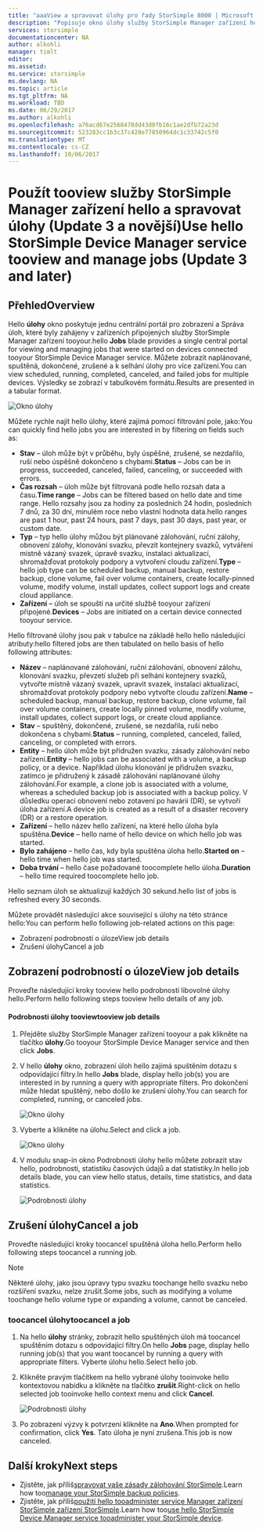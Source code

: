 ```yaml
---
title: "aaaView a spravovat úlohy pro řady StorSimple 8000 | Microsoft Docs"
description: "Popisuje okno úlohy služby StorSimple Manager zařízení hello a jak toouse ho tootrack poslední, aktuální a naplánované úlohy zálohování."
services: storsimple
documentationcenter: NA
author: alkohli
manager: timlt
editor: 
ms.assetid: 
ms.service: storsimple
ms.devlang: NA
ms.topic: article
ms.tgt_pltfrm: NA
ms.workload: TBD
ms.date: 06/29/2017
ms.author: alkohli
ms.openlocfilehash: a76acd67e2568478dd43d0fb16c1ae2dfb72a23d
ms.sourcegitcommit: 523283cc1b3c37c428e77850964dc1c33742c5f0
ms.translationtype: MT
ms.contentlocale: cs-CZ
ms.lasthandoff: 10/06/2017
---
```

# <a name="use-hello-storsimple-device-manager-service-tooview-and-manage-jobs-update-3-and-later"></a><span data-ttu-id="a1fbe-103">Použít tooview služby StorSimple Manager zařízení hello a spravovat úlohy (Update 3 a novější)</span><span class="sxs-lookup"><span data-stu-id="a1fbe-103">Use hello StorSimple Device Manager service tooview and manage jobs (Update 3 and later)</span></span>

## <a name="overview"></a><span data-ttu-id="a1fbe-104">Přehled</span><span class="sxs-lookup"><span data-stu-id="a1fbe-104">Overview</span></span>
<span data-ttu-id="a1fbe-105">Hello **úlohy** okno poskytuje jednu centrální portál pro zobrazení a Správa úloh, které byly zahájeny v zařízeních připojených služby StorSimple Manager zařízení tooyour.</span><span class="sxs-lookup"><span data-stu-id="a1fbe-105">hello **Jobs** blade provides a single central portal for viewing and managing jobs that were started on devices connected tooyour StorSimple Device Manager service.</span></span> <span data-ttu-id="a1fbe-106">Můžete zobrazit naplánované, spuštěná, dokončené, zrušené a k selhání úlohy pro více zařízení.</span><span class="sxs-lookup"><span data-stu-id="a1fbe-106">You can view scheduled, running, completed, canceled, and failed jobs for multiple devices.</span></span> <span data-ttu-id="a1fbe-107">Výsledky se zobrazí v tabulkovém formátu.</span><span class="sxs-lookup"><span data-stu-id="a1fbe-107">Results are presented in a tabular format.</span></span>

![Okno úlohy](./media/storsimple-8000-manage-jobs-u2/jobs1.png)

<span data-ttu-id="a1fbe-109">Můžete rychle najít hello úlohy, které zajímá pomocí filtrování pole, jako:</span><span class="sxs-lookup"><span data-stu-id="a1fbe-109">You can quickly find hello jobs you are interested in by filtering on fields such as:</span></span>

* <span data-ttu-id="a1fbe-110">**Stav** – úloh může být v průběhu, byly úspěšné, zrušené, se nezdařilo, ruší nebo úspěšně dokončeno s chybami.</span><span class="sxs-lookup"><span data-stu-id="a1fbe-110">**Status** – Jobs can be in progress, succeeded, canceled, failed, canceling, or succeeded with errors.</span></span>
* <span data-ttu-id="a1fbe-111">**Čas rozsah** – úloh může být filtrovaná podle hello rozsah data a času.</span><span class="sxs-lookup"><span data-stu-id="a1fbe-111">**Time range** – Jobs can be filtered based on hello date and time range.</span></span> <span data-ttu-id="a1fbe-112">Hello rozsahy jsou za hodiny za posledních 24 hodin, posledních 7 dnů, za 30 dní, minulém roce nebo vlastní hodnota data.</span><span class="sxs-lookup"><span data-stu-id="a1fbe-112">hello ranges are past 1 hour, past 24 hours, past 7 days, past 30 days, past year, or custom date.</span></span>
* <span data-ttu-id="a1fbe-113">**Typ** – typ hello úlohy můžou být plánované zálohování, ruční zálohy, obnovení zálohy, klonování svazku, převzít kontejnery svazků, vytváření místně vázaný svazek, úpravě svazku, instalaci aktualizací, shromažďovat protokoly podpory a vytvoření cloudu zařízení.</span><span class="sxs-lookup"><span data-stu-id="a1fbe-113">**Type** – hello job type can be scheduled backup, manual backup, restore backup, clone volume, fail over volume containers, create locally-pinned volume, modify volume, install updates, collect support logs and create cloud appliance.</span></span>
* <span data-ttu-id="a1fbe-114">**Zařízení** – úloh se spouští na určité službě tooyour zařízení připojené.</span><span class="sxs-lookup"><span data-stu-id="a1fbe-114">**Devices** – Jobs are initiated on a certain device connected tooyour service.</span></span>
  
<span data-ttu-id="a1fbe-115">Hello filtrované úlohy jsou pak v tabulce na základě hello hello následující atributy:</span><span class="sxs-lookup"><span data-stu-id="a1fbe-115">hello filtered jobs are then tabulated on hello basis of hello following attributes:</span></span>
  
* <span data-ttu-id="a1fbe-116">**Název** – naplánované zálohování, ruční zálohování, obnovení zálohu, klonování svazku, převzetí služeb při selhání kontejnery svazků, vytvořte místně vázaný svazek, upravit svazek, instalaci aktualizací, shromažďovat protokoly podpory nebo vytvořte cloudu zařízení.</span><span class="sxs-lookup"><span data-stu-id="a1fbe-116">**Name** – scheduled backup, manual backup, restore backup, clone volume, fail over volume containers, create locally pinned volume, modify volume, install updates, collect support logs, or create cloud appliance.</span></span>
* <span data-ttu-id="a1fbe-117">**Stav** – spuštěný, dokončené, zrušené, se nezdařila, ruší nebo dokončena s chybami.</span><span class="sxs-lookup"><span data-stu-id="a1fbe-117">**Status** – running, completed, canceled, failed, canceling, or completed with errors.</span></span>
* <span data-ttu-id="a1fbe-118">**Entity** – hello úloh může být přidružen svazku, zásady zálohování nebo zařízení.</span><span class="sxs-lookup"><span data-stu-id="a1fbe-118">**Entity** – hello jobs can be associated with a volume, a backup policy, or a device.</span></span> <span data-ttu-id="a1fbe-119">Například úlohu klonování je přidružen svazku, zatímco je přidružený k zásadě zálohování naplánované úlohy zálohování.</span><span class="sxs-lookup"><span data-stu-id="a1fbe-119">For example, a clone job is associated with a volume, whereas a scheduled backup job is associated with a backup policy.</span></span> <span data-ttu-id="a1fbe-120">V důsledku operaci obnovení nebo zotavení po havárii (DR), se vytvoří úloha zařízení.</span><span class="sxs-lookup"><span data-stu-id="a1fbe-120">A device job is created as a result of a disaster recovery (DR) or a restore operation.</span></span>
* <span data-ttu-id="a1fbe-121">**Zařízení** – hello název hello zařízení, na které hello úloha byla spuštěna.</span><span class="sxs-lookup"><span data-stu-id="a1fbe-121">**Device** – hello name of hello device on which hello job was started.</span></span>
* <span data-ttu-id="a1fbe-122">**Bylo zahájeno** – hello čas, kdy byla spuštěna úloha hello.</span><span class="sxs-lookup"><span data-stu-id="a1fbe-122">**Started on** – hello time when hello job was started.</span></span>
* <span data-ttu-id="a1fbe-123">**Doba trvání** – hello čase požadované toocomplete hello úloha.</span><span class="sxs-lookup"><span data-stu-id="a1fbe-123">**Duration** – hello time required toocomplete hello job.</span></span>

<span data-ttu-id="a1fbe-124">Hello seznam úloh se aktualizují každých 30 sekund.</span><span class="sxs-lookup"><span data-stu-id="a1fbe-124">hello list of jobs is refreshed every 30 seconds.</span></span>

<span data-ttu-id="a1fbe-125">Můžete provádět následující akce související s úlohy na této stránce hello:</span><span class="sxs-lookup"><span data-stu-id="a1fbe-125">You can perform hello following job-related actions on this page:</span></span>

* <span data-ttu-id="a1fbe-126">Zobrazení podrobností o úloze</span><span class="sxs-lookup"><span data-stu-id="a1fbe-126">View job details</span></span>
* <span data-ttu-id="a1fbe-127">Zrušení úlohy</span><span class="sxs-lookup"><span data-stu-id="a1fbe-127">Cancel a job</span></span>

## <a name="view-job-details"></a><span data-ttu-id="a1fbe-128">Zobrazení podrobností o úloze</span><span class="sxs-lookup"><span data-stu-id="a1fbe-128">View job details</span></span>
<span data-ttu-id="a1fbe-129">Proveďte následující kroky tooview hello podrobnosti libovolné úlohy hello.</span><span class="sxs-lookup"><span data-stu-id="a1fbe-129">Perform hello following steps tooview hello details of any job.</span></span>

#### <a name="tooview-job-details"></a><span data-ttu-id="a1fbe-130">Podrobnosti úlohy tooview</span><span class="sxs-lookup"><span data-stu-id="a1fbe-130">tooview job details</span></span>
1. <span data-ttu-id="a1fbe-131">Přejděte služby StorSimple Manager zařízení tooyour a pak klikněte na tlačítko **úlohy**.</span><span class="sxs-lookup"><span data-stu-id="a1fbe-131">Go tooyour StorSimple Device Manager service and then click **Jobs**.</span></span>

2. <span data-ttu-id="a1fbe-132">V hello **úlohy** okno, zobrazení úloh hello zajímá spuštěním dotazu s odpovídající filtry.</span><span class="sxs-lookup"><span data-stu-id="a1fbe-132">In hello **Jobs** blade, display hello job(s) you are interested in by running a query with appropriate filters.</span></span> <span data-ttu-id="a1fbe-133">Pro dokončení může hledat spuštěný, nebo došlo ke zrušení úlohy.</span><span class="sxs-lookup"><span data-stu-id="a1fbe-133">You can search for completed, running, or canceled jobs.</span></span>

    ![Okno úlohy](./media/storsimple-8000-manage-jobs-u2/jobs1.png)

2. <span data-ttu-id="a1fbe-135">Vyberte a klikněte na úlohu.</span><span class="sxs-lookup"><span data-stu-id="a1fbe-135">Select and click a job.</span></span>

    ![Okno úlohy](./media/storsimple-8000-manage-jobs-u2/jobs3.png)

3. <span data-ttu-id="a1fbe-137">V modulu snap-in okno Podrobnosti úlohy hello můžete zobrazit stav hello, podrobnosti, statistiku časových údajů a dat statistiky.</span><span class="sxs-lookup"><span data-stu-id="a1fbe-137">In hello job details blade, you can view hello status, details, time statistics, and data statistics.</span></span>
   
    ![Podrobnosti úlohy](./media/storsimple-8000-manage-jobs-u2/jobs4.png)

## <a name="cancel-a-job"></a><span data-ttu-id="a1fbe-139">Zrušení úlohy</span><span class="sxs-lookup"><span data-stu-id="a1fbe-139">Cancel a job</span></span>
<span data-ttu-id="a1fbe-140">Proveďte následující kroky toocancel spuštěná úloha hello.</span><span class="sxs-lookup"><span data-stu-id="a1fbe-140">Perform hello following steps toocancel a running job.</span></span>

> [!NOTE]
> <span data-ttu-id="a1fbe-141">Některé úlohy, jako jsou úpravy typu svazku toochange hello svazku nebo rozšíření svazku, nelze zrušit.</span><span class="sxs-lookup"><span data-stu-id="a1fbe-141">Some jobs, such as modifying a volume toochange hello volume type or expanding a volume, cannot be canceled.</span></span>


### <a name="toocancel-a-job"></a><span data-ttu-id="a1fbe-142">toocancel úlohy</span><span class="sxs-lookup"><span data-stu-id="a1fbe-142">toocancel a job</span></span>
1. <span data-ttu-id="a1fbe-143">Na hello **úlohy** stránky, zobrazit hello spuštěných úloh má toocancel spuštěním dotazu s odpovídající filtry.</span><span class="sxs-lookup"><span data-stu-id="a1fbe-143">On hello **Jobs** page, display hello running job(s) that you want toocancel by running a query with appropriate filters.</span></span> <span data-ttu-id="a1fbe-144">Vyberte úlohu hello.</span><span class="sxs-lookup"><span data-stu-id="a1fbe-144">Select hello job.</span></span>

2. <span data-ttu-id="a1fbe-145">Klikněte pravým tlačítkem na hello vybrané úlohy tooinvoke hello kontextovou nabídku a klikněte na tlačítko **zrušit**.</span><span class="sxs-lookup"><span data-stu-id="a1fbe-145">Right-click on hello selected job tooinvoke hello context menu and click **Cancel**.</span></span>

    ![Podrobnosti úlohy](./media/storsimple-8000-manage-jobs-u2/jobs2.png)

3. <span data-ttu-id="a1fbe-147">Po zobrazení výzvy k potvrzení klikněte na **Ano**.</span><span class="sxs-lookup"><span data-stu-id="a1fbe-147">When prompted for confirmation, click **Yes**.</span></span> <span data-ttu-id="a1fbe-148">Tato úloha je nyní zrušena.</span><span class="sxs-lookup"><span data-stu-id="a1fbe-148">This job is now canceled.</span></span>

## <a name="next-steps"></a><span data-ttu-id="a1fbe-149">Další kroky</span><span class="sxs-lookup"><span data-stu-id="a1fbe-149">Next steps</span></span>
* <span data-ttu-id="a1fbe-150">Zjistěte, jak příliš[spravovat vaše zásady zálohování StorSimple](storsimple-8000-manage-backup-policies-u2.md).</span><span class="sxs-lookup"><span data-stu-id="a1fbe-150">Learn how too[manage your StorSimple backup policies](storsimple-8000-manage-backup-policies-u2.md).</span></span>
* <span data-ttu-id="a1fbe-151">Zjistěte, jak příliš[použití hello tooadminister service Manager zařízení StorSimple zařízení StorSimple](storsimple-8000-manager-service-administration.md).</span><span class="sxs-lookup"><span data-stu-id="a1fbe-151">Learn how too[use hello StorSimple Device Manager service tooadminister your StorSimple device](storsimple-8000-manager-service-administration.md).</span></span>


